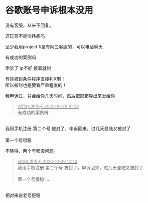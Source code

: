 # 谷歌账号申诉根本没用


没有客服，从来不回复。

这玩意不是消耗品吗

至少我用project fi是有阿三客服的，可以电话聊天

有成功的案例吗

申诉了 ip不好 接着就封<img src="static/image/smiley/default/lol.gif" smilieid="12" border="0" alt="" />

有些被封条件程序直接判X刑！<br />
所以被封也是要看严重程度的！

我申诉过，只会给你几天时间，然后把邮箱导出来发给你

<div class="quote"><blockquote><font size="2"><a href="https://www.hostloc.com/forum.php?mod=redirect&amp;goto=findpost&amp;pid=9353012&amp;ptid=758478" target="_blank"><font color="#999999">wifitry 发表于 2020-10-26 10:59</font></a></font><br />
有成功的案例吗</blockquote></div><br />
我用手机注册 第二个号 被封了，申诉回来，过几天登陆又被封了<br />
<br />
第一个号很稳

不晓得，两个号都没问题。<img id="aimg_YID8z" onclick="zoom(this, this.src, 0, 0, 0)" class="zoom" src="https://cdn.jsdelivr.net/gh/hishis/forum-master/public/images/patch.gif" onmouseover="img_onmouseoverfunc(this)" onload="thumbImg(this)" border="0" alt="" />

<div class="quote"><blockquote><font size="2"><a href="https://www.hostloc.com/forum.php?mod=redirect&amp;goto=findpost&amp;pid=9353555&amp;ptid=758478" target="_blank"><font color="#999999">sRGB 发表于 2020-10-26 12:43</font></a></font><br />
我用手机注册 第二个号 被封了，申诉回来，过几天登陆又被封了<br />
<br />
第一个号很稳 ...</blockquote></div><br />
相对来说老号更稳
